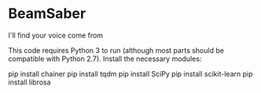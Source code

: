 # BeamSaber
I'll find your voice come from

This code requires Python 3 to run (although most parts should be compatible with Python 2.7). Install the necessary modules:

pip install chainer
pip install tqdm
pip install SciPy
pip install scikit-learn
pip install librosa
